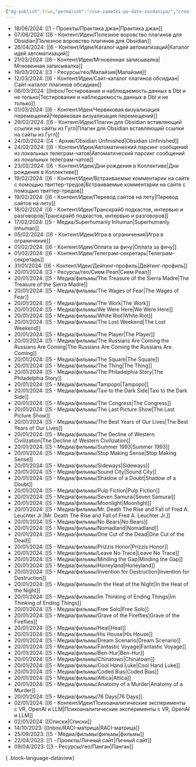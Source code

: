 ```yaml
---
{"dg-publish":true,"permalink":"/vse-zametki-po-date-sozdaniya/","created":"2024-03-08T13:34:51.163+03:00","updated":"2024-03-08T13:43:38.755+03:00"}
---
```


- 18/06/2024: [[1 - Проекты/Практика джан\|Практика джан]]
- 07/06/2024: [[6 - Контент/Идеи/Полезное воровство плагинов для Obsidian\|Полезное воровство плагинов для Obsidian]]
- 26/04/2024: [[6 - Контент/Идеи/Каталог идей автоматизаций\|Каталог идей автоматизаций]]
- 21/03/2024: [[6 - Контент/Идеи/Мгновенная записывалка\|Мгновенная записывалка]]
- 19/03/2024: [[3 - Ресурсы/гео/Малайзия\|Малайзия]]
- 12/03/2024: [[6 - Контент/Идеи/Сайт-каталог плагинов обсидиан\|Сайт-каталог плагинов обсидиан]]
- 06/03/2024: [[Inbox/Тестирование и наблюдаемость данных в Dbt и не только\|Тестирование и наблюдаемость данных в Dbt и не только]]
- 01/03/2024: [[6 - Контент/Идеи/Червяковая визуализация перемещений\|Червяковая визуализация перемещений]]
- 29/02/2024: [[6 - Контент/Идеи/Плагин для Obsidian вставляющий ссылки на сайты из Гугл\|Плагин для Obsidian вставляющий ссылки на сайты из Гугл]]
- 24/02/2024: [[4 - Архив/Obsidian Unfinished\|Obsidian Unfinished]]
- 24/02/2024: [[6 - Контент/Идеи/Автоматический парсинг сообщений из локальных телеграм-чатов\|Автоматический парсинг сообщений из локальных телеграм-чатов]]
- 23/02/2024: [[6 - Контент/Идеи/Дни рождения в Коллективе\|Дни рождения в Коллективе]]
- 19/02/2024: [[6 - Контент/Идеи/Встраиваемые комментарии на сайте с помощью твиттер-тредов\|Встраиваемые комментарии на сайте с помощью твиттер-тредов]]
- 19/02/2024: [[6 - Контент/Идеи/Перевод сайтов на лету\|Перевод сайтов на лету]]
- 18/02/2024: [[6 - Контент/Идеи/Транскрайб подкастов, интервью и разговоров\|Транскрайб подкастов, интервью и разговоров]]
- 17/02/2024: [[5 - Медиа/Superhumanly Inhuman\|Superhumanly Inhuman]]
- 05/02/2024: [[6 - Контент/Идеи/Игра в ограничения\|Игра в ограничения]]
- 01/02/2024: [[6 - Контент/Идеи/Оплата за фичу\|Оплата за фичу]]
- 01/02/2024: [[6 - Контент/Идеи/Телеграм-секретарь\|Телеграм-секретарь]]
- 31/01/2024: [[6 - Контент/Идеи/Дейтинг-профиль\|Дейтинг-профиль]]
- 20/01/2024: [[3 - Ресурсы/гео/Сием Реап\|Сием Реап]]
- 20/01/2024: [[5 - Медиа/фильмы/The Treasure of the Sierra Madre\|The Treasure of the Sierra Madre]]
- 20/01/2024: [[5 - Медиа/фильмы/The Wages of Fear\|The Wages of Fear]]
- 20/01/2024: [[5 - Медиа/фильмы/The Work\|The Work]]
- 20/01/2024: [[5 - Медиа/фильмы/We Were Here\|We Were Here]]
- 20/01/2024: [[5 - Медиа/фильмы/White Riot\|White Riot]]
- 20/01/2024: [[5 - Медиа/фильмы/The Lost Weekend\|The Lost Weekend]]
- 20/01/2024: [[5 - Медиа/фильмы/The Player\|The Player]]
- 20/01/2024: [[5 - Медиа/фильмы/The Russians Are Coming the Russians Are Coming\|The Russians Are Coming the Russians Are Coming]]
- 20/01/2024: [[5 - Медиа/фильмы/The Square\|The Square]]
- 20/01/2024: [[5 - Медиа/фильмы/The Thing\|The Thing]]
- 20/01/2024: [[5 - Медиа/фильмы/The Philadelphia Story\|The Philadelphia Story]]
- 20/01/2024: [[5 - Медиа/фильмы/Tampopo\|Tampopo]]
- 20/01/2024: [[5 - Медиа/фильмы/Taxi to the Dark Side\|Taxi to the Dark Side]]
- 20/01/2024: [[5 - Медиа/фильмы/The Congress\|The Congress]]
- 20/01/2024: [[5 - Медиа/фильмы/The Last Picture Show\|The Last Picture Show]]
- 20/01/2024: [[5 - Медиа/фильмы/The Best Years of Our Lives\|The Best Years of Our Lives]]
- 20/01/2024: [[5 - Медиа/фильмы/The Decline of Western Civilization\|The Decline of Western Civilization]]
- 20/01/2024: [[5 - Медиа/фильмы/Summer 1993\|Summer 1993]]
- 20/01/2024: [[5 - Медиа/фильмы/Stop Making Sense\|Stop Making Sense]]
- 20/01/2024: [[5 - Медиа/фильмы/Sideways\|Sideways]]
- 20/01/2024: [[5 - Медиа/фильмы/Sound City\|Sound City]]
- 20/01/2024: [[5 - Медиа/фильмы/Shadow of a Doubt\|Shadow of a Doubt]]
- 20/01/2024: [[5 - Медиа/фильмы/Pulp Fiction\|Pulp Fiction]]
- 20/01/2024: [[5 - Медиа/фильмы/Seven Samurai\|Seven Samurai]]
- 20/01/2024: [[5 - Медиа/фильмы/Moonlight\|Moonlight]]
- 20/01/2024: [[5 - Медиа/фильмы/Mr. Death The Rise and Fall of Fred A. Leuchter Jr.\|Mr. Death The Rise and Fall of Fred A. Leuchter Jr.]]
- 20/01/2024: [[5 - Медиа/фильмы/No Bears\|No Bears]]
- 20/01/2024: [[5 - Медиа/фильмы/Nomadland\|Nomadland]]
- 20/01/2024: [[5 - Медиа/фильмы/One Cut of the Dead\|One Cut of the Dead]]
- 20/01/2024: [[5 - Медиа/фильмы/Prizzis Honor\|Prizzis Honor]]
- 20/01/2024: [[5 - Медиа/фильмы/Leave No Trace\|Leave No Trace]]
- 20/01/2024: [[5 - Медиа/фильмы/Minding the Gap\|Minding the Gap]]
- 20/01/2024: [[5 - Медиа/фильмы/Honeyland\|Honeyland]]
- 20/01/2024: [[5 - Медиа/фильмы/Invention for Destruction\|Invention for Destruction]]
- 20/01/2024: [[5 - Медиа/фильмы/In the Heat of the Night\|In the Heat of the Night]]
- 20/01/2024: [[5 - Медиа/фильмы/Im Thinking of Ending Things\|Im Thinking of Ending Things]]
- 20/01/2024: [[5 - Медиа/фильмы/Free Solo\|Free Solo]]
- 20/01/2024: [[5 - Медиа/фильмы/Grave of the Fireflies\|Grave of the Fireflies]]
- 20/01/2024: [[5 - Медиа/фильмы/Heat\|Heat]]
- 20/01/2024: [[5 - Медиа/фильмы/His House\|His House]]
- 20/01/2024: [[5 - Медиа/фильмы/Dream Scenario\|Dream Scenario]]
- 20/01/2024: [[5 - Медиа/фильмы/Fantastic Voyage\|Fantastic Voyage]]
- 20/01/2024: [[5 - Медиа/фильмы/Ben-Hur\|Ben-Hur]]
- 20/01/2024: [[5 - Медиа/фильмы/Chinatown\|Chinatown]]
- 20/01/2024: [[5 - Медиа/фильмы/Cool Hand Luke\|Cool Hand Luke]]
- 20/01/2024: [[5 - Медиа/фильмы/Coded Bias\|Coded Bias]]
- 20/01/2024: [[5 - Медиа/фильмы/Attica\|Attica]]
- 20/01/2024: [[5 - Медиа/фильмы/Anatomy of a Murder\|Anatomy of a Murder]]
- 20/01/2024: [[5 - Медиа/фильмы/76 Days\|76 Days]]
- 02/01/2024: [[6 - Контент/Идеи/Психоаналитические эксперименты с VR, OpenAI и LLM\|Психоаналитические эксперименты с VR, OpenAI и LLM]]
- 02/01/2024: [[Списки\|Списки]]
- 14/10/2023: [[Inbox/RACI-матрица\|RACI-матрица]]
- 25/09/2023: [[5 - Медиа/фильмы/фильмы\|фильмы]]
- 22/04/2023: [[1 - Проекты/Личный сайт\|Личный сайт]]
- 09/04/2023: [[3 - Ресурсы/гео/Панган\|Панган]]

{ .block-language-dataview}
